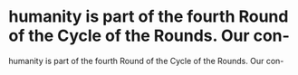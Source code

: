 # humanity is part of the fourth Round of the Cycle of the Rounds. Our con-

humanity is part of the fourth Round of the Cycle of the Rounds. Our con-